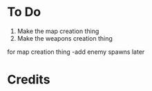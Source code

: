 # To Do
1. Make the map creation thing
2. Make the weapons creation thing

for map creation thing
-add enemy spawns later



# Credits
